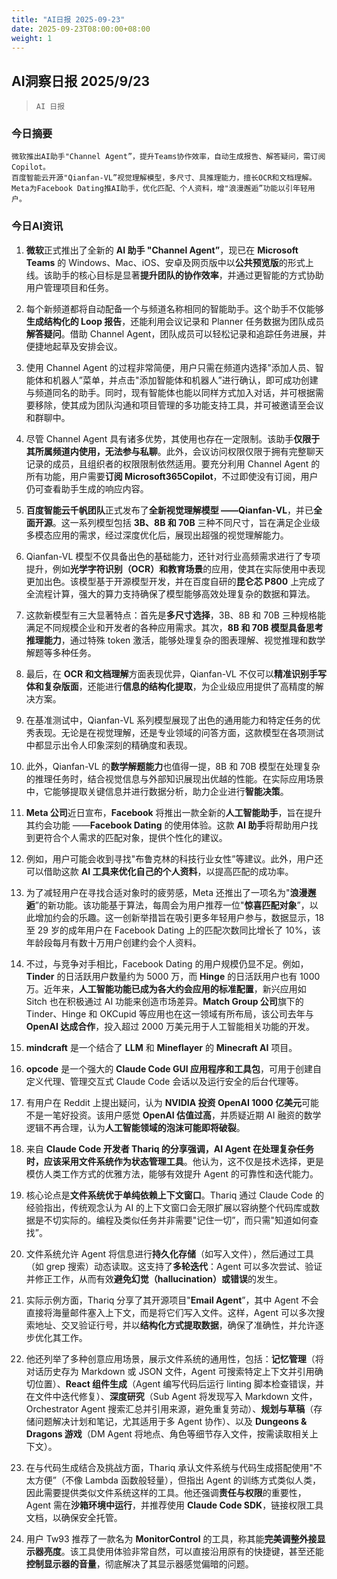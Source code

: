 ```yaml
---
title: "AI日报 2025-09-23"
date: 2025-09-23T08:00:00+08:00
weight: 1
---
```


## AI洞察日报 2025/9/23

>  `AI 日报` 



### **今日摘要**

```
微软推出AI助手"Channel Agent”，提升Teams协作效率，自动生成报告、解答疑问，需订阅Copilot。
百度智能云开源"Qianfan-VL”视觉理解模型，多尺寸、具推理能力，擅长OCR和文档理解。
Meta为Facebook Dating推AI助手，优化匹配、个人资料，增"浪漫邂逅”功能以引年轻用户。
```



### **今日AI资讯**

1.  **微软**正式推出了全新的 **AI 助手 "Channel Agent”**，现已在 **Microsoft Teams** 的 Windows、Mac、iOS、安卓及网页版中以**公共预览版**的形式上线。该助手的核心目标是显著**提升团队的协作效率**，并通过更智能的方式协助用户管理项目和任务。

2.  每个新频道都将自动配备一个与频道名称相同的智能助手。这个助手不仅能够**生成结构化的 Loop 报告**，还能利用会议记录和 Planner 任务数据为团队成员**解答疑问**。借助 Channel Agent，团队成员可以轻松记录和追踪任务进展，并便捷地起草及安排会议。

3.  使用 Channel Agent 的过程非常简便，用户只需在频道内选择"添加人员、智能体和机器人”菜单，并点击"添加智能体和机器人”进行确认，即可成功创建与频道同名的助手。同时，现有智能体也能以同样方式加入对话，并可根据需要移除，使其成为团队沟通和项目管理的多功能支持工具，并可被邀请至会议和群聊中。

4.  尽管 Channel Agent 具有诸多优势，其使用也存在一定限制。该助手**仅限于其所属频道内使用，无法参与私聊**。此外，会议访问权限仅限于拥有完整聊天记录的成员，且组织者的权限限制依然适用。要充分利用 Channel Agent 的所有功能，用户需要**订阅 Microsoft365Copilot**，不过即使没有订阅，用户仍可查看助手生成的响应内容。

5.  **百度智能云千帆团队**正式发布了**全新视觉理解模型 ——Qianfan-VL**，并已**全面开源**。这一系列模型包括 **3B、8B 和 70B** 三种不同尺寸，旨在满足企业级多模态应用的需求，经过深度优化后，展现出超强的视觉理解能力。

6.  Qianfan-VL 模型不仅具备出色的基础能力，还针对行业高频需求进行了专项提升，例如**光学字符识别（OCR）**和**教育场景**的应用，使其在实际使用中表现更加出色。该模型基于开源模型开发，并在百度自研的**昆仑芯 P800** 上完成了全流程计算，强大的算力支持确保了模型能够高效处理复杂的数据和算法。

7.  这款新模型有三大显著特点：首先是**多尺寸选择**，3B、8B 和 70B 三种规格能满足不同规模企业和开发者的各种应用需求。其次，**8B 和 70B 模型具备思考推理能力**，通过特殊 token 激活，能够处理复杂的图表理解、视觉推理和数学解题等多种任务。

8.  最后，在 **OCR 和文档理解**方面表现优异，Qianfan-VL 不仅可以**精准识别手写体和复杂版面**，还能进行**信息的结构化提取**，为企业级应用提供了高精度的解决方案。

9.  在基准测试中，Qianfan-VL 系列模型展现了出色的通用能力和特定任务的优秀表现。无论是在视觉理解，还是专业领域的问答方面，这款模型在各项测试中都显示出令人印象深刻的精确度和表现。

10. 此外，Qianfan-VL 的**数学解题能力**也值得一提，8B 和 70B 模型在处理复杂的推理任务时，结合视觉信息与外部知识展现出优越的性能。在实际应用场景中，它能够提取关键信息并进行数据分析，助力企业进行**智能决策**。

11. **Meta 公司**近日宣布，**Facebook** 将推出一款全新的**人工智能助手**，旨在提升其约会功能 ——**Facebook Dating** 的使用体验。这款 **AI 助手**将帮助用户找到更符合个人需求的匹配对象，提供个性化的建议。

12. 例如，用户可能会收到寻找"布鲁克林的科技行业女性”等建议。此外，用户还可以借助这款 **AI 工具来优化自己的个人资料**，以提高匹配的成功率。

13. 为了减轻用户在寻找合适对象时的疲劳感，Meta 还推出了一项名为"**浪漫邂逅**”的新功能。该功能基于算法，每周会为用户推荐一位"**惊喜匹配对象**”，以此增加约会的乐趣。这一创新举措旨在吸引更多年轻用户参与，数据显示，18 至 29 岁的成年用户在 Facebook Dating 上的匹配次数同比增长了 10%，该年龄段每月有数十万用户创建约会个人资料。

14. 不过，与竞争对手相比，Facebook Dating 的用户规模仍显不足。例如，**Tinder** 的日活跃用户数量约为 5000 万，而 **Hinge** 的日活跃用户也有 1000 万。近年来，**人工智能功能已成为各大约会应用的标准配置**，新兴应用如 Sitch 也在积极通过 AI 功能来创造市场差异。**Match Group 公司**旗下的 Tinder、Hinge 和 OKCupid 等应用也在这一领域有所布局，该公司去年与 **OpenAI 达成合作**，投入超过 2000 万美元用于人工智能相关功能的开发。

15. **mindcraft** 是一个结合了 **LLM** 和 **Mineflayer** 的 **Minecraft AI** 项目。

16. **opcode** 是一个强大的 **Claude Code GUI 应用程序和工具包**，可用于创建自定义代理、管理交互式 Claude Code 会话以及运行安全的后台代理等。

17. 有用户在 Reddit 上提出疑问，认为 **NVIDIA 投资 OpenAI 1000 亿美元**可能不是一笔好投资。该用户感觉 **OpenAI 估值过高**，并质疑近期 AI 融资的数学逻辑不再合理，认为**人工智能领域的泡沫可能即将破裂**。

18. 来自 **Claude Code 开发者 Thariq 的分享强调，AI Agent 在处理复杂任务时，应该采用文件系统作为状态管理工具**。他认为，这不仅是技术选择，更是模仿人类工作方式的优雅方法，能够有效提升 Agent 的可靠性和迭代能力。

19. 核心论点是**文件系统优于单纯依赖上下文窗口**。Thariq 通过 Claude Code 的经验指出，传统观念认为 AI 的上下文窗口会无限扩展以容纳整个代码库或数据是不切实际的。编程及类似任务并非需要"记住一切”，而只需"知道如何查找”。

20. 文件系统允许 Agent 将信息进行**持久化存储**（如写入文件），然后通过工具（如 grep 搜索）动态读取。这支持了**多轮迭代**：Agent 可以多次尝试、验证并修正工作，从而有效**避免幻觉（hallucination）或错误**的发生。

21. 实际示例方面，Thariq 分享了其开源项目"**Email Agent**”，其中 Agent 不会直接将海量邮件塞入上下文，而是将它们写入文件。这样，Agent 可以多次搜索地址、交叉验证行号，并以**结构化方式提取数据**，确保了准确性，并允许逐步优化其工作。

22. 他还列举了多种创意应用场景，展示文件系统的通用性，包括：**记忆管理**（将对话历史存为 Markdown 或 JSON 文件，Agent 可搜索特定上下文并引用确切位置）、**React 组件生成**（Agent 编写代码后运行 linting 脚本检查错误，并在文件中迭代修复）、**深度研究**（Sub Agent 将发现写入 Markdown 文件，Orchestrator Agent 搜索汇总并引用来源，避免重复劳动）、**规划与草稿**（存储问题解决计划和笔记，尤其适用于多 Agent 协作）、以及 **Dungeons & Dragons 游戏**（DM Agent 将地点、角色等细节存入文件，按需读取相关上下文）。

23. 在与代码生成结合及挑战方面，Thariq 承认文件系统与代码生成搭配使用"不太方便”（不像 Lambda 函数般轻量），但指出 Agent 的训练方式类似人类，因此需要提供类似文件系统这样的工具。他还强调**责任与权限**的重要性，Agent 需在**沙箱环境中运行**，并推荐使用 **Claude Code SDK**，链接权限工具文档，以确保安全托管。

24. 用户 Tw93 推荐了一款名为 **MonitorControl** 的工具，称其能**完美调整外接显示器亮度**。该工具使用体验非常自然，可以直接沿用原有的快捷键，甚至还能**控制显示器的音量**，彻底解决了其显示器感觉偏暗的问题。